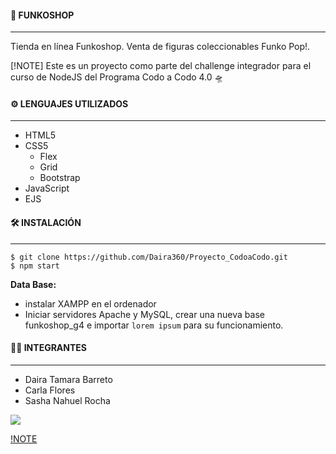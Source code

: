 #### 🚀 FUNKOSHOP
***
Tienda en línea Funkoshop. Venta de figuras coleccionables Funko Pop!.

[!NOTE]
Este es un proyecto como parte del challenge integrador para el curso de NodeJS del Programa Codo a Codo 4.0 🛸

#### ⚙️ LENGUAJES UTILIZADOS
***
- HTML5 
- CSS5
  - Flex
  - Grid
  - Bootstrap
- JavaScript
- EJS

#### 🛠️ INSTALACIÓN 
***
```
$ git clone https://github.com/Daira360/Proyecto_CodoaCodo.git
$ npm start
```
**Data Base:**
- instalar XAMPP en el ordenador
- Iniciar servidores Apache y MySQL, crear una nueva base funkoshop_g4 e importar ```lorem ipsum``` para su funcionamiento.


#### 👨‍💻 INTEGRANTES
***
- Daira	Tamara Barreto
- Carla	Flores
- Sasha Nahuel	Rocha

![](public/Assets/Img/branding/logo_light_horizontal.svg)


[!NOTE](Hola)
